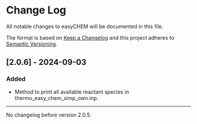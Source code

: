 # Change Log
All notable changes to easyCHEM will be documented in this file.

The format is based on [Keep a Changelog](http://keepachangelog.com)
and this project adheres to [Semantic Versioning](http://semver.org).

## [2.0.6] - 2024-09-03
### Added
- Method to print all available reactant species in thermo_easy_chem_simp_own.inp.

---
No changelog before version 2.0.5.